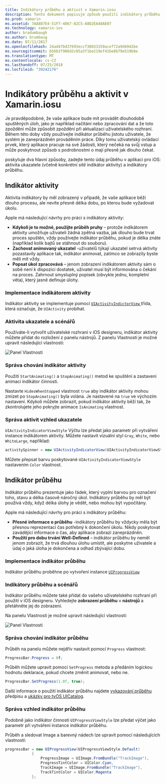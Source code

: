 ```yaml
---
title: Indikátory průběhu a aktivit v Xamarin.iosu
description: Tento dokument popisuje způsob použití indikátory průběhu a aktivit v Xamarin.iOS. Popisuje jejich použití, jak prostřednictvím kódu programu a scénáře.
ms.prod: xamarin
ms.assetid: 7AA887E4-51F7-4867-82C5-A8D2EA48AE07
ms.technology: xamarin-ios
author: bradumbaugh
ms.author: brumbaug
ms.date: 07/11/2017
ms.openlocfilehash: 24ad47bd37693eccf38033159acef72a9d4942be
ms.sourcegitcommit: b56b3f906d2c05a3f1be219ef41be8b79e519b8e
ms.translationtype: MT
ms.contentlocale: cs-CZ
ms.lasthandoff: 07/25/2018
ms.locfileid: "39242176"
---
```

# <a name="progress-and-activity-indicators-in-xamarinios"></a>Indikátory průběhu a aktivit v Xamarin.iosu

Je pravděpodobné, že vaše aplikace bude mít provádět dlouhodobě spuštěných úloh, jako je například načítání nebo zpracování dat a že toto zpoždění může způsobit zpoždění při aktualizaci uživatelského rozhraní. Během této doby vždy používejte indikátor průběhu jistotu uživatele, že systém je zaneprázdněn prováděním práce. Díky tomu uživatelský ovládací prvek, který aplikace pracuje na své žádosti, který nečeká na svůj vstup a může poskytnout způsob s podrobnostmi o mají přesně jak dlouho čekat.

poskytuje dva hlavní způsoby, zadejte tento údaj průběhu v aplikaci pro iOS: aktivita ukazatele (včetně konkrétní _sítě_ indikátor aktivity) a indikátory průběhu.

## <a name="activity-indicator"></a>Indikátor aktivity

Aktivita indikátory by měl zobrazený v případě, že vaše aplikace běží dlouho procesu, ale nevíte přesně délka dobu, po kterou bude vyžadovat úkolu.

Apple má následující návrhy pro práci s indikátory aktivity:

- **Kdykoli je to možné, použijte průběh pruhy** – protože indikátorem aktivity umožňuje uživateli žádná zpětná vazba, jak dlouho bude trvat proces spuštěn, vždy používejte indikátor průběhu, pokud je délka znáte (například kolik bajtů se stáhnout do souboru).
- **Zachovat animovaný ukazatel** -uživatelů týkají ukazatel setrvá aktivity pozastavily aplikace tak, indikátor animovat, zatímco se zobrazily byste měli mít vždy.
- **Popsat úkol zpracovává** – jenom zobrazení indikátorem aktivity sám o sobě není k dispozici dostatek, uživatel musí být informována o čekání na proces. Zahrnout smysluplný popisek (obvykle jednu, kompletní věta), který jasně definuje úlohy.

### <a name="implementing-an-activity-indicator"></a>Implementace indikátorem aktivity

Indikátor aktivity se implementuje pomocí [ `UIActivityIndictorView` ](https://developer.xamarin.com/api/type/UIKit.UIActivityIndicatorView/) třída, která označuje, že `UIActivity` probíhat.

### <a name="activity-indicators-and-storyboards"></a>Aktivita ukazatele a scénářů

Používáte-li vytvořit uživatelské rozhraní v iOS designeru, indikátor aktivity můžete přidat do rozložení z panelu nástrojů. Z panelu Vlastnosti je možné upravit následující vlastnosti:

![Panel Vlastnosti](progress-activity-indicator-images/progress-indicator1.png)

### <a name="managing-activity-indicator-behavior"></a>Správa chování indikátor aktivity

Použití `StartAnimating()` a `StopAnimating()` metod ke spuštění a zastavení animaci indikátor činnosti.

Nastavte `HidesWhenStopped` vlastnost `true` aby indikátor aktivity mohou zmizet po `StopAnimating()` byla volána. Je nastavené na `true` ve výchozím nastavení. Kdykoli můžete zobrazit, pokud indikátor aktivity běží tak, že zkontrolujete jeho pokryjte animace `IsAnimating` vlastnost. 


### <a name="managing-activity-indicator-appearances"></a>Správa aktivit vzhled ukazatele

`UIActivityIndicatorViewStyle` Výčtu lze předat jako parametr při vytváření instance indikátorem aktivity. Můžete nastavit vizuální styl `Gray`, `White`, nebo `WhiteLarge`, například:

```csharp
activitySpinner = new UIActivityIndicatorView(UIActivityIndicatorViewStyle.WhiteLarge);
```

Můžete přepsat barvu poskytované `UIActivityIndicatorViewStyle` nastavením `Color` vlastnost.

## <a name="progress-bar"></a>Indikátor průběhu

Indikátor průběhu prezentuje jako řádek, který vyplní barvou pro označení toho, stavu a délka časově náročný úkol. Indikátory průběhu by měl být používá vždy, když délka úlohy je vědět, nebo mohou být vypočítány.

Apple má následující návrhy pro práci s indikátory průběhu:

- **Přesné informace o průběhu** -indikátory průběhu by vždycky měla být přesnou reprezentací čas potřebný k dokončení úkolu. Nikdy poskytovat zavádějící informace o čas, aby aplikace zobrazí zaneprázdněn.
- **Použití pro dobu trvání Well-Defined** – indikátor průběhu by neměl jenom zobrazit, že trvá dlouhou úlohu umístit, ale poskytne uživatele a údaj o jaká úloha je dokončena a odhad zbývající dobu.

### <a name="implementing-an-progress-bar"></a>Implementace indikátor průběhu

Indikátor průběhu proběhne po vytvoření instance [`UIProgressView`](https://developer.xamarin.com/api/type/UIKit.UIProgressView/)

### <a name="progress-bars-and-storyboards"></a>Indikátory průběhu a scénářů

Indikátor průběhu můžete také přidat do vašeho uživatelského rozhraní při použití v iOS designeru. Vyhledejte **zobrazení průběhu** v **nástrojů** a přetáhněte jej do zobrazení.

Na panelu Vlastnosti je možné upravit následující vlastnosti:

![Panel Vlastnosti](progress-activity-indicator-images/progress-indicator3.png)


### <a name="managing-progress-bar-behavior"></a>Správa chování indikátor průběhu

Průběh na panelu můžete nejdřív nastavit pomocí `Progress` vlastnost:

```csharp
ProgressBar.Progress = 0f;
```

Průběh můžete upravit pomocí `SetProgress` metoda a předáním logickou hodnotu deklarace, pokud chcete změnit animovat, nebo ne.

```csharp
ProgressBar.SetProgress(1.0f, true);
```

Další informace o použití indikátor průběhu najdete [vykazování průběhu](https://github.com/xamarin/recipes/tree/master/Recipes/cross-platform/networking/download_progress) předpisu a [ukázky pro tvOS UICatalog](https://developer.xamarin.com/samples/monotouch/tvos/UICatalog/).

### <a name="managing-progress-bar-appearance"></a>Správa vzhled indikátor průběhu

Podobně jako indikátor činnosti `UIProgressViewStyle` lze předat výčet jako parametr při vytváření instance indikátor průběhu.

Průběh a sledovat Image a barevný nádech lze upravit pomocí následujících vlastností:

```csharp
progressBar = new UIProgressView(UIProgressViewStyle.Default)
            {
                ProgressImage = UIImage.FromBundle("TrackImage"),
                ProgressTintColor = UIColor.Cyan,
                TrackImage = UIImage.FromBundle("TrackImage"),
                TrackTintColor = UIColor.Magenta
            }; 
```



